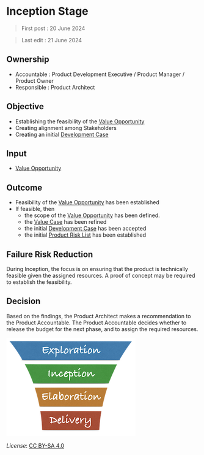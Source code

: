 # Inception Stage

> First post : 20 June 2024

> Last edit : 21 June 2024

## Ownership
- Accountable : Product Development Executive / Product Manager / Product Owner
- Responsible : Product Architect

## Objective
- Establishing the feasibility of the [Value Opportunity][oppo]
- Creating alignment among Stakeholders
- Creating an initial [Development Case][devcase]

## Input
- [Value Opportunity][oppo]

## Outcome
- Feasibility of the [Value Opportunity][oppo] has been established
- If feasible, then 
  - the scope of the [Value Opportunity][oppo] has been defined.
  - the [Value Case][valcase] has been refined
  - the initial [Development Case][devcase] has been accepted
  - the initial [Product Risk List](/Artefacts/risklist.md) has been established

## Failure Risk Reduction 
During Inception, the focus is on ensuring that the product is technically feasible given the assigned resources. A proof of concept may be required to establish the feasibility.  

## Decision
Based on the findings, the Product Architect makes a recommendation to the Product Accountable. The Product Accountable decides whether to release the budget for the next phase, and to assign the required resources.

[<img src="/images/leanupLogo s.png" alt="drawing" class="center" width="338"/>](/Stages/overview.md)

*License*: [CC BY-SA 4.0](https://creativecommons.org/licenses/by-sa/4.0/deed.en)

[oppo]: /Deliverables/val-oppo.md
[devcase]: /Deliverables/dev-case.md
[valcase]: /Deliverables/val-case.md
